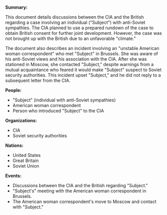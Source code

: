 **Summary:**

This document details discussions between the CIA and the British regarding a case involving an individual ("Subject") with anti-Soviet sympathies. The CIA planned to use a prepared rundown of the case to obtain British consent for further joint development. However, the case was not brought up with the British due to an unfavorable "climate."

The document also describes an incident involving an "unstable American woman correspondent" who met "Subject" in Brussels. She was aware of his anti-Soviet views and his association with the CIA. After she was stationed in Moscow, she contacted "Subject," despite warnings from a mutual acquaintance who feared it would make "Subject" suspect to Soviet security authorities. This incident upset "Subject," and he did not reply to a subsequent letter from the CIA.

**People:**

*   "Subject" (individual with anti-Soviet sympathies)
*   American woman correspondent
*   Person who introduced "Subject" to the CIA

**Organizations:**

*   CIA
*   Soviet security authorities

**Nations:**

*   United States
*   Great Britain
*   Soviet Union

**Events:**

*   Discussions between the CIA and the British regarding "Subject."
*   "Subject's" meeting with the American woman correspondent in Brussels.
*   The American woman correspondent's move to Moscow and contact with "Subject."
